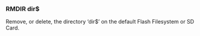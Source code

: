 

### RMDIR dir$

Remove, or delete, the directory ‘dir$’ on the default Flash Filesystem or SD Card.